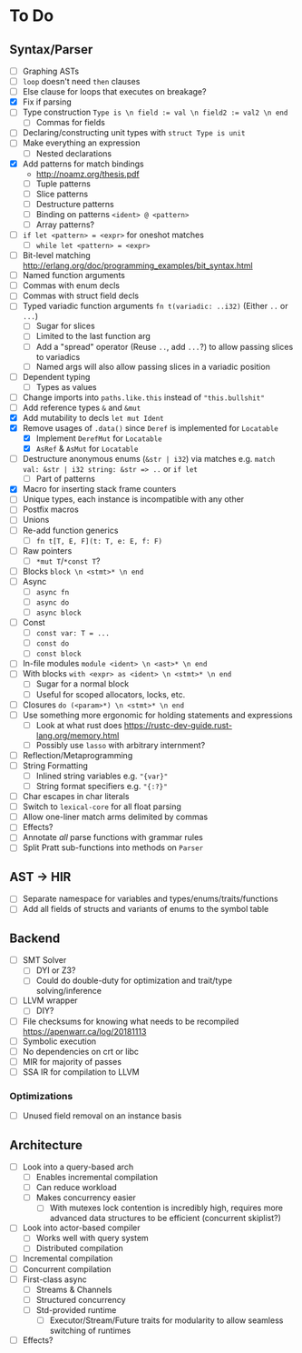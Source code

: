 # To Do

## Syntax/Parser

- [ ] Graphing ASTs
- [ ] `loop` doesn't need `then` clauses
- [ ] Else clause for loops that executes on breakage?
- [x] Fix if parsing
- [ ] Type construction `Type is \n field := val \n field2 := val2 \n end`
  - [ ] Commas for fields
- [ ] Declaring/constructing unit types with `struct Type is unit`
- [ ] Make everything an expression
  - [ ] Nested declarations
- [x] Add patterns for match bindings
  - http://noamz.org/thesis.pdf
  - [ ] Tuple patterns
  - [ ] Slice patterns
  - [ ] Destructure patterns
  - [ ] Binding on patterns `<ident> @ <pattern>`
  - [ ] Array patterns?
- [ ] `if let <pattern> = <expr>` for oneshot matches
  - [ ] `while let <pattern> = <expr>`
- [ ] Bit-level matching http://erlang.org/doc/programming_examples/bit_syntax.html
- [ ] Named function arguments
- [ ] Commas with enum decls
- [ ] Commas with struct field decls
- [ ] Typed variadic function arguments `fn t(variadic: ..i32)` (Either `..` or `...`)
  - [ ] Sugar for slices
  - [ ] Limited to the last function arg
  - [ ] Add a "spread" operator (Reuse `..`, add `...`?) to allow passing slices to variadics
  - [ ] Named args will also allow passing slices in a variadic position
- [ ] Dependent typing
  - [ ] Types as values
- [ ] Change imports into `paths.like.this` instead of `"this.bullshit"`
- [ ] Add reference types `&` and `&mut`
- [x] Add mutability to decls `let mut Ident`
- [x] Remove usages of `.data()` since `Deref` is implemented for `Locatable`
  - [x] Implement `DerefMut` for `Locatable`
  - [x] `AsRef` & `AsMut` for `Locatable`
- [ ] Destructure anonymous enums (`&str | i32`) via matches e.g. `match val: &str | i32 string: &str => ..` or `if let`
  - [ ] Part of patterns
- [x] Macro for inserting stack frame counters
- [ ] Unique types, each instance is incompatible with any other
- [ ] Postfix macros
- [ ] Unions
- [ ] Re-add function generics
  - [ ] `fn t[T, E, F](t: T, e: E, f: F)`
- [ ] Raw pointers
  - [ ] `*mut T`/`*const T`?
- [ ] Blocks `block \n <stmt>* \n end`
- [ ] Async
  - [ ] `async fn`
  - [ ] `async do`
  - [ ] `async block`
- [ ] Const
  - [ ] `const var: T = ...`
  - [ ] `const do`
  - [ ] `const block`
- [ ] In-file modules `module <ident> \n <ast>* \n end`
- [ ] With blocks `with <expr> as <ident> \n <stmt>* \n end`
  - [ ] Sugar for a normal block
  - [ ] Useful for scoped allocators, locks, etc.
- [ ] Closures `do (<param>*) \n <stmt>* \n end`
- [ ] Use something more ergonomic for holding statements and expressions
  - [ ] Look at what rust does https://rustc-dev-guide.rust-lang.org/memory.html
  - [ ] Possibly use `lasso` with arbitrary internment?
- [ ] Reflection/Metaprogramming
- [ ] String Formatting
  - [ ] Inlined string variables e.g. `"{var}"`
  - [ ] String format specifiers e.g. `"{:?}"`
- [ ] Char escapes in char literals
- [ ] Switch to `lexical-core` for all float parsing
- [ ] Allow one-liner match arms delimited by commas
- [ ] Effects?
- [ ] Annotate *all* parse functions with grammar rules
- [ ] Split Pratt sub-functions into methods on `Parser`

## AST -> HIR

- [ ] Separate namespace for variables and types/enums/traits/functions
- [ ] Add all fields of structs and variants of enums to the symbol table

## Backend

- [ ] SMT Solver
  - [ ] DYI or Z3?
  - [ ] Could do double-duty for optimization and trait/type solving/inference
- [ ] LLVM wrapper
  - [ ] DIY?
- [ ] File checksums for knowing what needs to be recompiled https://apenwarr.ca/log/20181113
- [ ] Symbolic execution
- [ ] No dependencies on crt or libc
- [ ] MIR for majority of passes
- [ ] SSA IR for compilation to LLVM

### Optimizations

- [ ] Unused field removal on an instance basis

## Architecture

- [ ] Look into a query-based arch
  - [ ] Enables incremental compilation
  - [ ] Can reduce workload
  - [ ] Makes concurrency easier
    - [ ] With mutexes lock contention is incredibly high, requires more advanced data structures to be efficient (concurrent skiplist?)
- [ ] Look into actor-based compiler
  - [ ] Works well with query system
  - [ ] Distributed compilation
- [ ] Incremental compilation
- [ ] Concurrent compilation
- [ ] First-class async
  - [ ] Streams & Channels
  - [ ] Structured concurrency
  - [ ] Std-provided runtime
    - [ ] Executor/Stream/Future traits for modularity to allow seamless switching of runtimes
- [ ] Effects?
